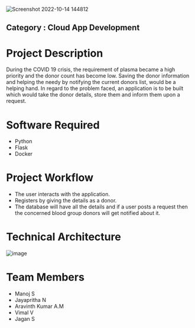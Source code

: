 ![Screenshot 2022-10-14 144812](https://user-images.githubusercontent.com/53329034/195809968-9f937233-f2c0-485c-8c4d-72c00a8ccdda.png)
 ## Category : Cloud App Development
 # Project Description
 
During the COVID 19 crisis, the requirement of plasma became a high priority and the donor count has become low. Saving the donor information and helping the needy by notifying the current donors list, would be a helping hand. In regard to the problem faced, an application is to be built which would take the donor details, store them and inform them upon a request.

# Software Required
 - Python
 - Flask
 - Docker
 
 # Project Workflow
 - The user interacts with the application.
 - Registers by giving the details as a donor.
 - The database will have all the details and if a user posts a request then the concerned blood group donors will get notified about it.
 
 # Technical Architecture
 ![image](https://user-images.githubusercontent.com/53329034/195811701-cf656d0f-3a34-4f8c-b26c-e40c153e0ac4.png)

# Team Members
 - Manoj S
 - Jayapritha N
 - Aravinth Kumar A.M
 - Vimal V
 - Jagan S
 
 
